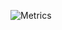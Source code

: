 ![Metrics](https://metrics.lecoq.io/?template=classic&isocalendar=1&topics=1&stars=1&base=header%2C%20activity%2C%20community%2C%20repositories%2C%20metadata&base.indepth=false&base.hireable=false&base.skip=false&isocalendar=false&isocalendar.duration=half-year&topics=false&topics.mode=mastered&topics.sort=stars&topics.limit=15&stars=false&stars.limit=4&config.timezone=Asia%2FShanghai)

